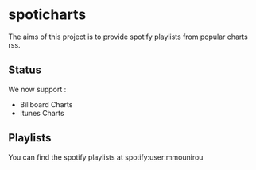 spoticharts
===========

The aims of this project is to provide spotify playlists
from popular charts rss. 

Status
------

We now support : 

   - Billboard Charts
   - Itunes Charts


Playlists
---------
You can find the spotify playlists at spotify:user:mmounirou